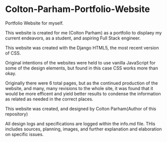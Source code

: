 # Colton-Parham-Portfolio-Website
Portfolio Website for myself.


This website is created for me (Colton Parham) as a portfolio to displaey my current endeavors, as a student, and aspiring Full Stack engineer.

This website was created with the Django HTML5, the most recent version of CSS. 

Original intentions of the websites were held to use vanilla JavaScript for some of the design elements, but found in this case CSS works more than okay. 

Originally there were 6 total pages, but as the continued production of the website, and many, many revisions to the whole site, it was found that it would be more efficent and yield better results to condense the information as related as needed in the correct places.

This website was created, and designed by Colton Parham(Author of this repository)

All design logs and specifications are logged within the info.md file. THis includes sources, planning, images, and further explanation and elaboration on specific issues.



